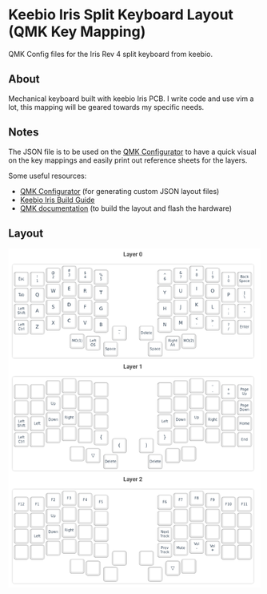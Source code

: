 # Keebio Iris Split Keyboard Layout (QMK Key Mapping)

QMK Config files for the Iris Rev 4 split keyboard from keebio.

## About

Mechanical keyboard built with keebio Iris PCB. I write code and use vim a lot, this mapping will be geared towards my specific needs.

## Notes
The JSON file is to be used on the [QMK Configurator](https://config.qmk.fm/#/keebio/iris/rev2/LAYOUT) to have a quick visual on the key mappings and easily print out reference sheets for the layers. 

Some useful resources:
- [QMK Configurator](https://config.qmk.fm/#/keebio/iris/rev2/LAYOUT) (for generating custom JSON layout files)
- [Keebio Iris Build Guide](https://docs.keeb.io/iris-rev3-build-guide)
- [QMK documentation](https://docs.qmk.fm/#/newbs) (to build the layout and flash the hardware)

## Layout

<p align="center">
<img src="layout.png" alt="layout" title="layout" />
</p>